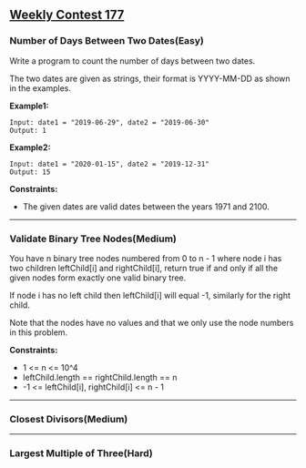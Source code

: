 ## [Weekly Contest 177](https://leetcode.com/contest/weekly-contest-177)

### Number of Days Between Two Dates(Easy)
Write a program to count the number of days between two dates.

The two dates are given as strings, their format is YYYY-MM-DD as shown in the examples.

**Example1:**

    Input: date1 = "2019-06-29", date2 = "2019-06-30"
    Output: 1

**Example2:**

    Input: date1 = "2020-01-15", date2 = "2019-12-31"
    Output: 15

**Constraints:**

- The given dates are valid dates between the years 1971 and 2100.

---

### Validate Binary Tree Nodes(Medium)

You have n binary tree nodes numbered from 0 to n - 1 where node i has two children leftChild[i] and rightChild[i], return true if and only if all the given nodes form exactly one valid binary tree.

If node i has no left child then leftChild[i] will equal -1, similarly for the right child.

Note that the nodes have no values and that we only use the node numbers in this problem.

**Constraints:**

- 1 <= n <= 10^4
- leftChild.length == rightChild.length == n
- -1 <= leftChild[i], rightChild[i] <= n - 1

---

### Closest Divisors(Medium)

---

### Largest Multiple of Three(Hard)
